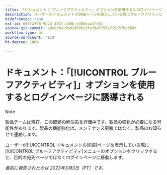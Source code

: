 ```yaml
---
title: 「ドキュメント：「プルーフアクティビティ」オプションを使用するとログインページに誘導される」
description: ユーザーがドキュメントの詳細ページを表示している際にプルーフアクティビティメニューのオプションをクリックすると、目的の宛先ページではなくログインページに移動します。
hidefromtoc: true
exl-id: 637fa798-9d23-497c-a50b-e40deaa4fd61
source-git-commit: a9e0c0cc9bd1d69b22fcf9ef755a715d37ba658d
workflow-type: ht
source-wordcount: '114'
ht-degree: 100%

---
```


# ドキュメント：「[!UICONTROL プルーフアクティビティ]」オプションを使用するとログインページに誘導される

<!--This article is on WF and WFP TOCs-->

>[!NOTE]
>
>製品チームは現在、この問題の解決策を評価中です。製品の強化が必要になる可能性があります。製品の機能強化は、メンテナンス更新ではなく、製品のお知らせで連絡します。

ユーザーが[!UICONTROL ドキュメントの詳細]ページを表示している際に[!UICONTROL プルーフアクティビティ]メニューのオプションをクリックすると、目的の宛先ページではなくログインページに移動します。

_最初に報告されたのは 2023年3月3日（PT）です。_
